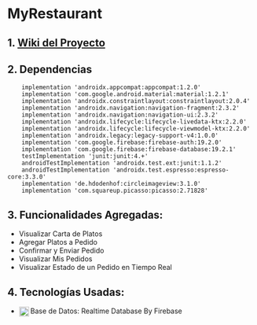 # MyRestaurant

## 1. [Wiki del Proyecto](https://github.com/Vintaje/MyRestaurant/wiki)


## 2. Dependencias

```
    implementation 'androidx.appcompat:appcompat:1.2.0'
    implementation 'com.google.android.material:material:1.2.1'
    implementation 'androidx.constraintlayout:constraintlayout:2.0.4'
    implementation 'androidx.navigation:navigation-fragment:2.3.2'
    implementation 'androidx.navigation:navigation-ui:2.3.2'
    implementation 'androidx.lifecycle:lifecycle-livedata-ktx:2.2.0'
    implementation 'androidx.lifecycle:lifecycle-viewmodel-ktx:2.2.0'
    implementation 'androidx.legacy:legacy-support-v4:1.0.0'
    implementation 'com.google.firebase:firebase-auth:19.2.0'
    implementation 'com.google.firebase:firebase-database:19.2.1'
    testImplementation 'junit:junit:4.+'
    androidTestImplementation 'androidx.test.ext:junit:1.1.2'
    androidTestImplementation 'androidx.test.espresso:espresso-core:3.3.0'
    implementation 'de.hdodenhof:circleimageview:3.1.0'
    implementation 'com.squareup.picasso:picasso:2.71828'
```

## 3. Funcionalidades Agregadas:

- Visualizar Carta de Platos
- Agregar Platos a Pedido
- Confirmar y Enviar Pedido
- Visualizar Mis Pedidos
- Visualizar Estado de un Pedido en Tiempo Real


## 4. Tecnologías Usadas:

- Base de Datos: Realtime Database By Firebase <img align="left" alt="Firebase" width="20px" src="https://www.gstatic.com/devrel-devsite/prod/veaa02889f0c07424beaa31d9bac1e874b6464e7ed7987fde4c94a59ace9487fa/firebase/images/touchicon-180.png" />

